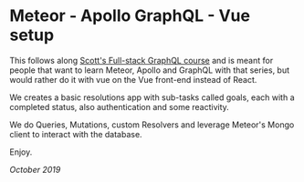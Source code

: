 # Meteor - Apollo GraphQL - Vue setup

This follows along [Scott's Full-stack GraphQL course](https://www.youtube.com/playlist?list=PLLnpHn493BHFTDL9M1PKnxQwBwOZ8J-h4)
and is meant for people that want to learn Meteor, Apollo and GraphQL with that series, but would rather do it with vue on the Vue front-end instead of React.  

We creates a basic resolutions app with sub-tasks called goals, each with a completed status, also authentication and some reactivity.

We do Queries, Mutations, custom Resolvers and leverage Meteor's Mongo client to interact with the database.

Enjoy.

*October 2019*
